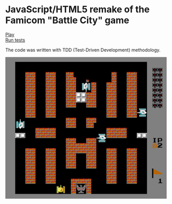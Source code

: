 JavaScript/HTML5 remake of the Famicom "Battle City" game
=====================================================

[Play](http://newagebegins.github.io/BattleCity/BattleCity.html)  
[Run tests](http://newagebegins.github.io/BattleCity/SpecRunner.html)

The code was written with TDD (Test-Driven Development) methodology.

![Screenshot of the Battle City game](screenshot.jpg)
